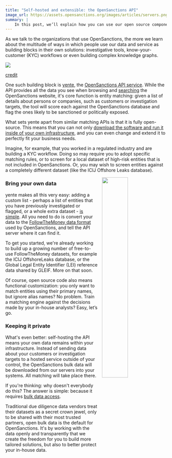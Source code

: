 ```yaml
---
title: "Self-hosted and extensible: the OpenSanctions API"
image_url: https://assets.opensanctions.org/images/articles/servers.png
summary: |
    In this post, we’ll explain how you can use our open source components to build a customized sanctions and PEPs matching service - on your own premises, with your own data, with complete privacy and meeting your own requirements.
---
```


As we talk to the organizations that use OpenSanctions, the more we learn about the multitude of ways in which people use our data and service as building blocks in their own solutions: investigative tools, know-your-customer (KYC) workflows or even building complex knowledge graphs.

<img class="img-fluid" src="https://assets.opensanctions.org/images/articles/servers.png">
<p class="img-caption"><a href="https://flickr.com/photos/kewl/39044661591">credit</a></p>

One such building block is [yente](https://github.com/opensanctions/yente/blob/main/README.md), the [OpenSanctions API service](https://api.opensanctions.org/). While the API provides all the data you see when browsing and [searching](https://www.opensanctions.org/search/) the OpenSanctions website, it's core function is entity matching: given a list of details about persons or companies, such as customers or investigation targets, the tool will score each against the OpenSanctions database and flag the ones likely to be sanctioned or politically exposed.

What sets yente apart from similar matching APIs is that it is fully open-source. This  means that you can not only [download the software and run it inside of your own infrastructure](https://www.opensanctions.org/docs/self-hosted/), and you can even change and extend it to perfectly fit your business needs.

Imagine, for example, that you worked in a regulated industry and are building a KYC workflow. Doing so may require you to adopt specific matching rules, or to screen for a local dataset of high-risk entities that is not included in OpenSanctions. Or, you may wish to screen entities against a completely different dataset (like the ICIJ Offshore Leaks database).

<img class="img-fluid" src="https://assets.opensanctions.org/images/articles/selfhosted.png" style="width: 40%; float: right; padding-left: 1em;">

### Bring your own data

yente makes all this very easy: adding a custom list - perhaps a list of entities that you have previously investigated or flagged, or a whole extra dataset - [is simple](https://github.com/opensanctions/yente/blob/main/README.md#adding-custom-datasets). All you need to do is convert your data to the [FollowTheMoney data format](/docs/entities/) used by OpenSanctions, and tell the API server where it can find it.

To get you started, we're already working to build up a growing number of free-to-use FollowTheMoney datasets, for example the ICIJ OffshoreLeaks database, or the Global Legal Entity Identifier (LEI) reference data shared by GLEIF. More on that soon.

Of course, open source code also means functional customization: you only want to match entities using their primary names, but ignore alias names? No problem. Train a matching engine against the decisions made by your in-house analysts? Easy, let’s go.

### Keeping it private

What's even better: self-hosting the API means your own data remains within your infrastructure. Instead of sending data about your customers or investigation targets to a hosted service outside of your control, the OpenSanctions bulk data will be downloaded from our servers into your systems. All matching will take place there.

If you're thinking: why doesn't everybody do this? The answer is simple: because it requires [bulk data access](/datasets/default/).

Traditional due diligence data vendors treat their datasets as a secret crown jewel, only to be shared with their most trusted partners, open bulk data is the default for OpenSanctions. It's by working with the data openly and transparently that we create the freedom for you to build more tailored solutions, but also to better protect your in-house data.

